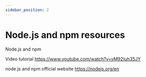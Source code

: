 ```yaml
---
sidebar_position: 2
---
```


# Node.js and npm resources

Node.js and npm

Video tutorial
https://www.youtube.com/watch?v=yM92Iuh35JY

node.js and npm official website
https://nodejs.org/en
